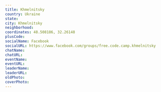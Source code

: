 ```yaml
---
title: Khmelnitsky
country: Ukraine
state: 
city: Khmelnitsky
neighborhood: 
coordinates: 48.508186, 32.26148
plusCode:
socialName: Facebook
socialURL: https://www.facebook.com/groups/free.code.camp.khmelnitsky
chatName:
chatURL:
eventName:
eventURL:
leaderName:
leaderURL:
oldPhoto: 
coverPhoto:
---
```


